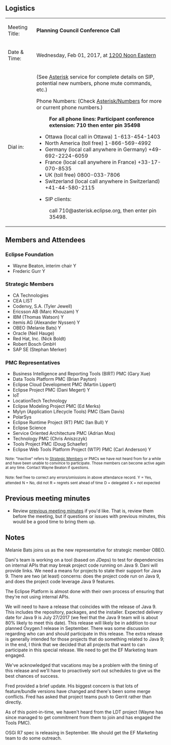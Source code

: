 ## Logistics

<table>
<tbody>
<tr class="odd">
<td><p>Meeting Title:</p></td>
<td><p><strong>Planning Council Conference Call</strong></p></td>
</tr>
<tr class="even">
<td><p>Date &amp; Time:</p></td>
<td><p>Wednesday, Feb 01, 2017, at <a href="http://www.timeanddate.com/worldclock/fixedtime.html?year=2017&amp;month=02&amp;day=01&amp;hour=12&amp;min=0&amp;sec=0&amp;p1=179">1200 Noon Eastern</a></p></td>
</tr>
<tr class="odd">
<td><p>Dial in:</p></td>
<td><p>(See <a href="Asterisk" title="wikilink">Asterisk</a> service for complete details on SIP, potential new numbers, phone mute commands, etc.)</p>
<p>Phone Numbers: (Check <a href="Asterisk/Numbers" title="wikilink">Asterisk/Numbers</a> for more or current phone numbers.)</p>
<dl>
<dt></dt>
<dd><strong>For all phone lines: Participant conference extension: 710 then enter pin 35498</strong>
</dd>
</dl>
<ul>
<li>Ottawa (local call in Ottawa) 1-613-454-1403</li>
<li>North America (toll free) 1-866-569-4992</li>
<li>Germany (local call anywhere in Germany) +49-692-2224-6059</li>
<li>France (local call anywhere in France) +33-17-070-8535</li>
<li>UK (toll free) 0800-033-7806</li>
<li>Switzerland (local call anywhere in Switzerland) +41-44-580-2115</li>
</ul>
<ul>
<li>SIP clients:</li>
</ul>
<dl>
<dt></dt>
<dd>call 710@asterisk.eclipse.org, then enter pin 35498.
</dd>
</dl></td>
</tr>
</tbody>
</table>

## Members and Attendees

### Eclipse Foundation

  - Wayne Beaton, interim chair Y
  - Frederic Gurr Y

### Strategic Members

  - CA Technologies
  - CEA LIST
  - Codenvy, S.A. (Tyler Jewell)
  - Ericsson AB (Marc Khouzam) Y
  - IBM (Thomas Watson) Y
  - itemis AG (Alexander Nyssen) Y
  - OBEO (Melanie Bats) Y
  - Oracle (Neil Hauge)
  - Red Hat, Inc. (Nick Boldt)
  - Robert Bosch GmbH
  - SAP SE (Stephan Merker)

### PMC Representatives

  - Business Intelligence and Reporting Tools (BIRT) PMC (Gary Xue)
  - Data Tools Platform PMC (Brian Payton)
  - Eclipse Cloud Development PMC (Martin Lippert)
  - Eclipse Project PMC (Dani Megert) Y
  - IoT
  - LocationTech Technology
  - Eclipse Modeling Project PMC (Ed Merks)
  - Mylyn (Application Lifecycle Tools) PMC (Sam Davis)
  - PolarSys
  - Eclipse Runtime Project (RT) PMC (Ian Bull) Y
  - Eclipse Science
  - Service Oriented Architecture PMC (Adrian Mos)
  - Technology PMC (Chris Aniszczyk)
  - Tools Project PMC (Doug Schaefer)
  - Eclipse Web Tools Platform Project (WTP) PMC (Carl Anderson) Y

<small>Note: "Inactive" refers to [Strategic
Members](http://www.eclipse.org/membership/showMembersWithTag.php?TagID=strategic)
or PMCs we have not heard from for a while and have been unable to
convince to participate. Those members can become active again at any
time. Contact Wayne Beaton if questions.</small>

<small>Note: feel free to correct any errors/omissions in above
attendance record.</small>
<small>Y = Yes, attended</small>
<small>N = No, did not</small>
<small>R = regrets sent ahead of time</small>
<small>D = delegated</small>
<small>X = not expected</small>

## Previous meeting minutes

  - Review [previous meeting minutes](../Planning_Council.md) if
    you'd like. That is, review them before the meeting, but if
    questions or issues with previous minutes, this would be a good time
    to bring them up.

## Notes

Melanie Bats joins us as the new representative for strategic member
OBEO.

Dani's team is working on a tool (based on JDeps) to test for
dependencies on internal APIs that may break project code running on
Java 9. Dani will provide links. We need a means for projects to state
their support for Java 9. There are two (at least) concerns: does the
project code run on Java 9, and does the project code leverage Java 9
features.

The Eclipse Platform is almost done with their own process of ensuring
that they're not using internal APIs.

We will need to have a release that coincides with the release of Java
9. This includes the repository, packages, and the installer. Expected
delivery date for Java 9 is July 27/2017 (we feel that the Java 9 team
will is about 80% likely to meet this date). This release will likely be
in addition to our planned Oxygen.1 release in September. There was some
discussion regarding who can and should participate in this release. The
extra release is generally intended for those projects that do something
related to Java 9; in the end, I think that we decided that all projects
that want to can participate in this special release. We need to get the
EF Marketing team engaged.

We've acknowledged that vacations may be a problem with the timing of
this release and we'll have to proactively sort out schedules to give us
the best chances of success.

Fred provided a brief update. His biggest concern is that lots of
feature/bundle versions have changed and there's been some merge
conflicts. Fred has asked that project teams push to Gerrit rather than
directly.

As of this point-in-time, we haven't heard from the LDT project (Wayne
has since managed to get commitment from them to join and has engaged
the Tools PMC).

OSGi R7 spec is releasing in September. We should get the EF Marketing
team to do some outreach.